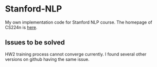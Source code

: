 # Stanford-NLP
My own implementation code for Stanford NLP course. The homepage of CS224n is [here](http://web.stanford.edu/class/cs224n/).

## Issues to be solved
HW2 training process cannot converge currently. I found several other versions on github having the same issue.
